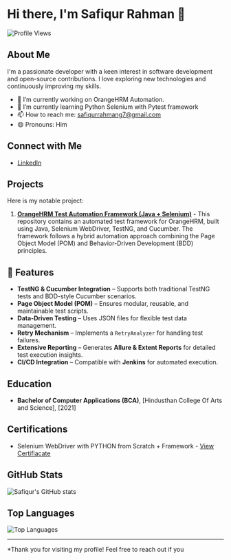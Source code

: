 # Hi there, I'm Safiqur Rahman 👋

![Profile Views](https://komarev.com/ghpvc/?username=safiqurrahmang7&color=green)

## About Me

I'm a passionate developer with a keen interest in software development and open-source contributions. I love exploring new technologies and continuously improving my skills.

- 🔭 I’m currently working on OrangeHRM Automation.
- 🌱 I’m currently learning Python Selenium with Pytest framework
- 📫 How to reach me: safiqurrahmang7@gmail.com
- 😄 Pronouns: Him

## Connect with Me

- [LinkedIn](www.linkedin.com/in/safiqurrahmansoftwareengineer)

## Projects

Here is my notable project:

1. **[OrangeHRM Test Automation Framework (Java + Selenium)](https://github.com/safiqurrahmang7/OrangeHRM-Test-Automation-Java-Selenium)** - This repository contains an automated test framework for OrangeHRM, built using Java, Selenium WebDriver, TestNG, and Cucumber. The framework follows a hybrid automation approach combining the Page Object Model (POM) and Behavior-Driven Development (BDD) principles.


## 🚀 Features
- **TestNG & Cucumber Integration** – Supports both traditional TestNG tests and BDD-style Cucumber scenarios.
- **Page Object Model (POM)** – Ensures modular, reusable, and maintainable test scripts.
- **Data-Driven Testing** – Uses JSON files for flexible test data management.
- **Retry Mechanism** – Implements a `RetryAnalyzer` for handling test failures.
- **Extensive Reporting** – Generates **Allure & Extent Reports** for detailed test execution insights.
- **CI/CD Integration** – Compatible with **Jenkins** for automated execution.

## Education

- **Bachelor of Computer Applications (BCA)**, [Hindusthan College Of Arts and Science], [2021]

## Certifications

- Selenium WebDriver with PYTHON from Scratch + Framework - [View Certifiacate](https://www.udemy.com/certificate/UC-f73a7acf-0e20-4daa-9957-85c10363177c/)

## GitHub Stats

![Safiqur's GitHub stats](https://github-readme-stats.vercel.app/api?username=safiqurrahmang7&show_icons=true&theme=radical)

## Top Languages

![Top Languages](https://github-readme-stats.vercel.app/api/top-langs/?username=safiqurrahmang7&layout=compact&theme=radical)

---

*Thank you for visiting my profile! Feel free to reach out if you
